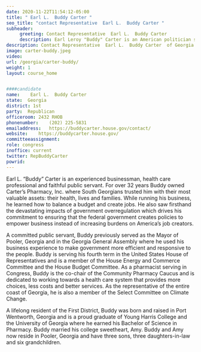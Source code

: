 ```yaml
---
date: 2020-11-22T11:54:12-05:00
title: " Earl L.  Buddy Carter "
seo_title: "contact Representative  Earl L.  Buddy Carter "
subheader:
     greeting: Contact Representative  Earl L.  Buddy Carter  
     description: Earl Leroy "Buddy" Carter is an American politician serving as the U.S. Representative for Georgia's 1st congressional district since 2015. The district is based in Savannah and includes most of the coastal southern portion of the state.
description: Contact Representative  Earl L.  Buddy Carter  of Georgia. Contact information for  Earl L.  Buddy Carter  includes email address, phone number, and mailing address.
image: carter-buddy.jpeg
video: 
url: /georgia/carter-buddy/
weight: 1
layout: course_home


####candidate
name:	 Earl L.  Buddy Carter 
state:	Georgia
district: 1st
party:	Republican
officeroom:	2432 RHOB
phonenumber:	(202) 225-5831
emailaddress:	https://buddycarter.house.gov/contact/
website:	https://buddycarter.house.gov/
committeeassignment: 
role: congress
inoffice: current
twitter: RepBuddyCarter
powrid: 
---
```


Earl L. “Buddy” Carter is an experienced businessman, health care professional and faithful public servant. For over 32 years Buddy owned Carter’s Pharmacy, Inc. where South Georgians trusted him with their most valuable assets: their health, lives and families. While running his business, he learned how to balance a budget and create jobs. He also saw firsthand the devastating impacts of government overregulation which drives his commitment to ensuring that the federal government creates policies to empower business instead of increasing burdens on America’s job creators.

A committed public servant, Buddy previously served as the Mayor of Pooler, Georgia and in the Georgia General Assembly where he used his business experience to make government more efficient and responsive to the people. Buddy is serving his fourth term in the United States House of Representatives and is a member of the House Energy and Commerce Committee and the House Budget Committee. As a pharmacist serving in Congress, Buddy is the co-chair of the Community Pharmacy Caucus and is dedicated to working towards a health care system that provides more choices, less costs and better services. As the representative of the entire coast of Georgia, he is also a member of the Select Committee on Climate Change.

A lifelong resident of the First District, Buddy was born and raised in Port Wentworth, Georgia and is a proud graduate of Young Harris College and the University of Georgia where he earned his Bachelor of Science in Pharmacy. Buddy married his college sweetheart, Amy. Buddy and Amy now reside in Pooler, Georgia and have three sons, three daughters-in-law and six grandchildren.
